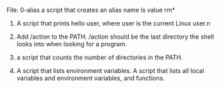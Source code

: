  File: 0-alias a script that creates an alias name ls value rm*
1. A script that prints hello user, where user is the current Linux user.n
2. Add /action to the PATH. /action should be the last directory the shell looks into when looking for a program.


3. a script that counts the number of directories in the PATH. 
4. A script that lists environment variables.
A script that lists all local variables and environment variables, and functions.
